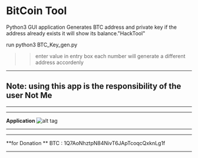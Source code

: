 # BitCoin Tool
Python3 GUI application
Generates BTC address and private key
if the address already exists it will show its balance."HackTool"

run python3 BTC_Key_gen.py
>> enter value in entry box
>> each number will generate a different address accordenly

-----------------
## Note: using this app is the responsibility of the user Not Me
-----------------


-------

**Application**
![alt tag](https://github.com/almosally/BTC_Priv-Key_Address_generator_py_gui/blob/main/screenshot.PNG?raw=true)

-------


-------

**for Donation **
BTC : 1Q7AoNhztpN84NivT6JApTcoqcQxknLg1f

-------

